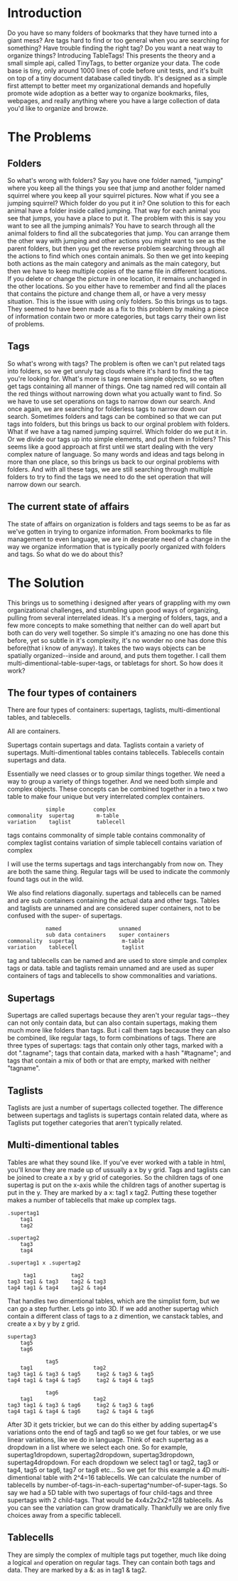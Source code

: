# Introduction

Do you have so many folders of bookmarks that they have turned into a giant mess? Are tags hard to find or too general when you are searching for something? Have trouble finding the right tag? Do you want a neat way to organize things? Introducing TableTags! This presents the theory and a small simple api, called TinyTags, to better organize your data. The code base is tiny, only around 1000 lines of code before unit tests, and it's built on top of a tiny document database called tinydb. It's designed as a simple first attempt to better meet my organizational demands and hopefully promote wide adoption as a better way to organize bookmarks, files, webpages, and really anything where you have a large collection of data you'd like to organize and browze.

# The Problems 

## Folders

So what's wrong with folders? Say you have one folder named, "jumping" where you keep all the things you see that jump and another folder named squirrel where you keep all your squirrel pictures. Now what if you see a jumping squirrel? Which folder do you put it in? One solution to this for each animal have a folder inside called jumping. That way for each animal you see that jumps, you have a place to put it. The problem with this is say you want to see all the jumping animals? You have to search through all the animal folders to find all the subcategories that jump. You can arrange them the other way with jumping and other actions you might want to see as the parent folders, but then you get the reverse problem searching through all the actions to find which ones contain animals. So then we get into keeping both actions as the main category and animals as the main category, but then we have to keep multiple copies of the same file in different locations. If you delete or change the picture in one location, it remains unchanged in the other locations. So you either have to remember and find all the places that contains the picture and change them all, or have a very messy situation. This is the issue with using only folders. So this brings us to tags. They seemed to have been made as a fix to this problem by making a piece of information contain two or more categories, but tags carry their own list of problems. 

## Tags

So what's wrong with tags? The problem is often we can't put related tags into folders, so we get unruly tag clouds where it's hard to find the tag you're looking for. What's more is tags remain simple objects, so we often get tags containing all manner of things. One tag named red will contain all the red things without narrowing down what you actually want to find. So we have to use set operations on tags to narrow down our search. And once again, we are searching for folderless tags to narrow down our search. Sometimes folders and tags can be combined so that we can put tags into folders, but this brings us back to our orginal problem with folders. What if we have a tag named jumping squirrel. Which folder do we put it in. Or we divide our tags up into simple elements, and put them in folders? This seems like a good approach at first until we start dealing with the very complex nature of language. So many words and ideas and tags belong in more than one place, so this brings us back to our orginal problems with folders. And with all these tags, we are still searching through multiple folders to try to find the tags we need to do the set operation that will narrow down our search.

## The current state of affairs

The state of affairs on organization is folders and tags seems to be as far as we've gotten in trying to organize information. From bookmarks to file management to even language, we are in desperate need of a change in the way we organize information that is typically poorly organized with folders and tags. So what do we do about this?

# The Solution

This brings us to something i designed after years of grappling with my own organizational challenges, and stumbling upon good ways of organizing, pulling from several interrelated ideas. It's a merging of folders, tags, and a few more concepts to make something that neither can do well apart but both can do very well together. So simple it's amazing no one has done this before, yet so subtle in it's complexity, it's no wonder no one has done this before(that i know of anyway). It takes the two ways objects can be spatially organized--inside and around, and puts them together. I call them multi-dimentional-table-super-tags, or tabletags for short. So how does it work?

## The four types of containers

There are four types of containers: supertags, taglists, multi-dimentional tables, and tablecells.

All are containers.

Supertags contain supertags and data.
Taglists contain a variety of supertags.
Multi-dimentional tables contains tablecells.
Tablecells contain supertags and data.

Essentially we need classes or to group similar things together. We need a way to group a variety of things together. And we need both simple and complex objects. These concepts can be combined together in a two x two table to make four unique but very interrelated complex containers.

                simple         complex
    commonality  supertag       m-table
    variation    taglist        tablecell

tags contains commonality of simple
table contains commonality of complex
taglist contains variation of simple
tablecell contains variation of complex

I will use the terms supertags and tags interchangably from now on. They are both the same thing. Regular tags will be used to indicate the commonly found tags out in the wild.

We also find relations diagonally. supertags and tablecells can be named and are sub containers containing the actual data and other tags. Tables and taglists are unnamed and are considered super containers, not to be confused with the super- of supertags.

                named                  unnamed
                sub data containers    super containers
    commonality  supertag               m-table
    variation    tablecell              taglist

tag and tablecells can be named and are used to store simple and complex tags or data.
table and taglists remain unnamed and are used as super containers of tags and tablecells to show commonalities and variations.

## Supertags

Supertags are called supertags because they aren't your regular tags--they can not only contain data, but can also contain supertags, making them much more like folders than tags. But i call them tags because they can also be combined, like regular tags, to form combinations of tags. There are three types of supertags: tags that contain only other tags, marked with a dot ".tagname"; tags that contain data, marked with a hash "#tagname"; and tags that contain a mix of both or that are empty, marked with neither "tagname".

## Taglists

Taglists are just a number of supertags collected together. The difference between supertags and taglists is supertags contain related data, where as Taglists put together categories that aren't typically related.

## Multi-dimentional tables

Tables are what they sound like. If you've ever worked with a table in html, you'll know they are made up of ussually a x by y grid. Tags and taglists can be joined to create a x by y grid of categories. So the children tags of one supertag is put on the x-axis while the children tags of another supertag is put in the y. They are marked by a x: tag1 x tag2. Putting these together makes a number of tablecells that make up complex tags.

    .supertag1
        tag1
        tag2

    .supertag2
        tag3
        tag4
    
    .supertag1 x .supertag2
    
         tag1           tag2
    tag3 tag1 & tag3    tag2 & tag3
    tag4 tag1 & tag4    tag2 & tag4


That handles two dimentional tables, which are the simplist form, but we can go a step further. Lets go into 3D. If we add another supertag which contain a different class of tags to a z dimention, we canstack tables, and create a x by y by z grid.

    supertag3
        tag5
        tag6

                tag5
        tag1                   tag2
    tag3 tag1 & tag3 & tag5     tag2 & tag3 & tag5
    tag4 tag1 & tag4 & tag5     tag2 & tag4 & tag5

                tag6
        tag1                   tag2
    tag3 tag1 & tag3 & tag6     tag2 & tag3 & tag6
    tag4 tag1 & tag4 & tag6     tag2 & tag4 & tag6

After 3D it gets trickier, but we can do this either by adding supertag4's variations onto the end of tag5 and tag6 so we get four tables, or we use linear variations, like we do in language. Think of each supertag as a dropdown in a list where we select each one. So for example, supertag1dropdown, supertag2dropdown, supertag3dropdown, supertag4dropdown. For each dropdown we select tag1 or tag2, tag3 or tag4, tag5 or tag6, tag7 or tag8 etc...
So we get for this example a 4D multi-dimentional table with 2^4=16 tablecells.
We can calculate the number of tablecells by number-of-tags-in-each-supertag^number-of-super-tags. So say we had a 5D table with two supertags of four child-tags and three supertags with 2 child-tags. That would be 4x4x2x2x2=128 tablecells. As you can see the variation can grow dramatically. Thankfully we are only five choices away from a specific tablecell.

## Tablecells

They are simply the complex of multiple tags put together, much like doing a logical `and` operation on regular tags. They can contain both tags and data. They are marked by a &: as in tag1 & tag2.
